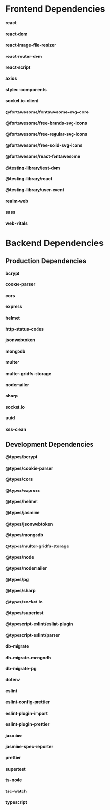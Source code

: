 # Frontend Dependencies

#### react
#### react-dom
#### react-image-file-resizer
#### react-router-dom
#### react-script
#### axios
#### styled-components
#### socket.io-client
#### @fortawesome/fontawesome-svg-core
#### @fortawesome/free-brands-svg-icons
#### @fortawesome/free-regular-svg-icons
#### @fortawesome/free-solid-svg-icons
#### @fortawesome/react-fontawesome
#### @testing-library/jest-dom
#### @testing-library/react
#### @testing-library/user-event
#### realm-web
#### sass
#### web-vitals

# Backend Dependencies

## Production Dependencies
#### bcrypt
#### cookie-parser
#### cors
#### express
#### helmet
#### http-status-codes
#### jsonwebtoken
#### mongodb
#### multer
#### multer-gridfs-storage
#### nodemailer
#### sharp
#### socket.io
#### uuid
#### xss-clean

## Development Dependencies
#### @types/bcrypt
#### @types/cookie-parser
#### @types/cors
#### @types/express
#### @types/helmet
#### @types/jasmine
#### @types/jsonwebtoken
#### @types/mongodb
#### @types/multer-gridfs-storage
#### @types/node
#### @types/nodemailer
#### @types/pg
#### @types/sharp
#### @types/socket.io
#### @types/supertest
#### @typescript-eslint/eslint-plugin
#### @typescript-eslint/parser
#### db-migrate
#### db-migrate-mongodb
#### db-migrate-pg
#### dotenv
#### eslint
#### eslint-config-prettier
#### eslint-plugin-import
#### eslint-plugin-prettier
#### jasmine
#### jasmine-spec-reporter
#### prettier
#### supertest
#### ts-node
#### tsc-watch
#### typescript